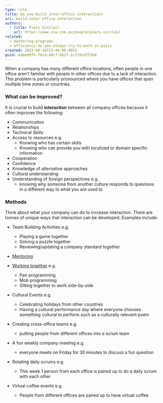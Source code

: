 ```yaml
---
type: rule
title: Do you build inter-office interaction?
uri: build-inter-office-interaction
authors:
  - title: Piers Sinclair
    url: https://www.ssw.com.au/people/piers-sinclair
related:
  - mentoring-programs
  - efficiency-do-you-always-try-to-work-in-pairs
created: 2022-08-16T23:48:06.805Z
guid: eabe99f5-fdcd-40cf-bb27-1c1f8cd7f2e4
---
```

When a company has many different office locations, often people in one office aren't familiar with people in other offices due to a lack of interaction. This problem is particularly pronounced where you have offices that span multiple time zones or countries.

### What can be improved?
It is crucial to build **interaction** between all company offices because it often improves the following:
            
<!--endintro-->

* Communication
* Relationships
* Technical Skills
* Access to resources e.g. 
  * Knowing who has certain skills
  * Knowing who can provide you with localized or domain specific information
* Cooperation
* Confidence
* Knowledge of alternative approaches
* Cultural understanding
* Understanding of foreign perspectives e.g. 
  * knowing why someone from another culture responds to questions in a different way to what you are used to

### Methods
Think about what your company can do to increase interaction. There are tonnes of unique ways that interaction can be developed. Examples include:

* Team Building Activities e.g.
  * Playing a game together
  * Solving a puzzle together
  * Reviewing/updating a company standard together

* [Mentoring](https://www.ssw.com.au/rules/mentoring-programs)

* [Working together](https://www.ssw.com.au/rules/efficiency-do-you-always-try-to-work-in-pairs) e.g.
  * Pair programming
  * Mob programming
  * Sitting together to work side-by-side

* Cultural Events e.g. 
  * Celebrating holidays from other countries
  * Having a cultural performance day where everyone chooses something cultural to perform such as a culturally relevant poem

* Creating cross-office teams e.g.
  * putting people from different offices into a scrum team

* A fun weekly company meeting e.g.
  * everyone meets on Friday for 30 minutes to discuss a fun question

* Rotating daily scrums e.g.
  * This week 1 person from each office is paired up to do a daily scrum with each other

* Virtual coffee events e.g.

  * People from different offices are paired up to have virtual coffee
